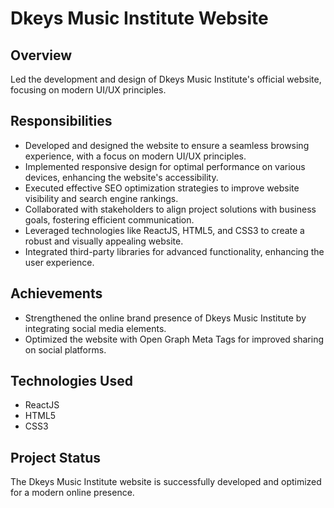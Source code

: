 # Dkeys Music Institute Website

## Overview

Led the development and design of Dkeys Music Institute's official website, focusing on modern UI/UX principles.

## Responsibilities

- Developed and designed the website to ensure a seamless browsing experience, with a focus on modern UI/UX principles.
- Implemented responsive design for optimal performance on various devices, enhancing the website's accessibility.
- Executed effective SEO optimization strategies to improve website visibility and search engine rankings.
- Collaborated with stakeholders to align project solutions with business goals, fostering efficient communication.
- Leveraged technologies like ReactJS, HTML5, and CSS3 to create a robust and visually appealing website.
- Integrated third-party libraries for advanced functionality, enhancing the user experience.

## Achievements

- Strengthened the online brand presence of Dkeys Music Institute by integrating social media elements.
- Optimized the website with Open Graph Meta Tags for improved sharing on social platforms.

## Technologies Used

- ReactJS
- HTML5
- CSS3

## Project Status

The Dkeys Music Institute website is successfully developed and optimized for a modern online presence.
